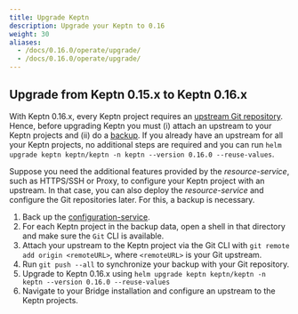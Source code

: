 ```yaml
---
title: Upgrade Keptn
description: Upgrade your Keptn to 0.16
weight: 30
aliases:
  - /docs/0.16.0/operate/upgrade/
  - /docs/0.16.0/operate/upgrade/
---
```


## Upgrade from Keptn 0.15.x to Keptn 0.16.x

With Keptn 0.16.x, every Keptn project requires an [upstream Git repository](../manage/git_upstream). Hence, before upgrading Keptn you must (i) attach an upstream to your Keptn projects and (ii) do a [backup](..//backup_and_restore/#back-up-configuration-service).
If you already have an upstream for all your Keptn projects, no additional steps are required and you can run `helm upgrade keptn keptn/keptn -n keptn --version 0.16.0 --reuse-values`.

Suppose you need the additional features provided by the *resource-service*,  such as HTTPS/SSH or Proxy, to configure your Keptn project with an upstream. In that case,
you can also deploy the *resource-service* and configure the Git repositories later. For this, a backup is necessary.

1. Back up the [configuration-service](../backup_and_restore/#back-up-configuration-service).
2. For each Keptn project in the backup data, open a shell in that directory and make sure the `Git` CLI is available.
3. Attach your upstream to the Keptn project via the Git CLI with `git remote add origin <remoteURL>`, where `<remoteURL>` is your Git upstream.
4. Run `git push --all` to synchronize your backup with your Git repository.
5. Upgrade to Keptn 0.16.x using `helm upgrade keptn keptn/keptn -n keptn --version 0.16.0 --reuse-values`
6. Navigate to your Bridge installation and configure an upstream to the Keptn projects.
